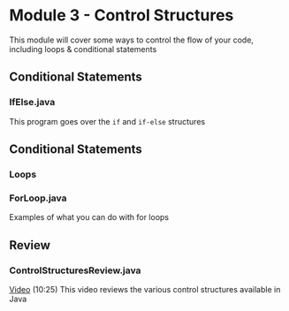 # Module 3 - Control Structures

This module will cover some ways to control the flow of your code, including loops & conditional statements

## Conditional Statements

### IfElse.java

This program goes over the `if` and `if-else` structures

## Conditional Statements

### Loops

### ForLoop.java

Examples of what you can do with for loops

## Review

### ControlStructuresReview.java

[Video](https://youtu.be/yYTubUpYYaU) (10:25) This video reviews the various control structures available in Java